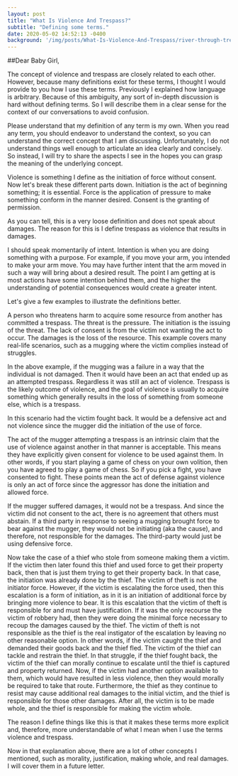 ```yaml
---
layout: post
title: "What Is Violence And Trespass?"
subtitle: "Defining some terms."
date: 2020-05-02 14:52:13 -0400
background: '/img/posts/What-Is-Violence-And-Trespass/river-through-trees.jpg'
---
```

##Dear Baby Girl,

The concept of violence and trespass are closely related to each other. However, because many definitions exist for these terms, I thought I would provide to you how I use these terms. Previously I explained how language is arbitrary.  Because of this ambiguity, any sort of in-depth discussion is hard without defining terms.  So I will describe them in a clear sense for the context of our conversations to avoid confusion.

Please understand that my definition of any term is my own. When you read any term, you should endeavor to understand the context, so you can understand the correct concept that I am discussing. Unfortunately, I do not understand things well enough to articulate an idea clearly and concisely. So instead, I will try to share the aspects I see in the hopes you can grasp the meaning of the underlying concept.

Violence is something I define as the initiation of force without consent. Now let's break these different parts down. Initiation is the act of beginning something; it is essential. Force is the application of pressure to make something conform in the manner desired. Consent is the granting of permission.  

As you can tell, this is a very loose definition and does not speak about damages. The reason for this is I define trespass as violence that results in damages.  

I should speak momentarily of intent.  Intention is when you are doing something with a purpose.  For example, if you move your arm, you intended to make your arm move.  You may have further intent that the arm moved in such a way will bring about a desired result.  The point I am getting at is most actions have some intention behind them, and the higher the understanding of potential consequences would create a greater intent.

Let's give a few examples to illustrate the definitions better.

A person who threatens harm to acquire some resource from another has committed a trespass. The threat is the pressure. The initiation is the issuing of the threat. The lack of consent is from the victim not wanting the act to occur. The damages is the loss of the resource. This example covers many real-life scenarios, such as a mugging where the victim complies instead of struggles.

In the above example, if the mugging was a failure in a way that the individual is not damaged.  Then it would have been an act that ended up as an attempted trespass. Regardless it was still an act of violence.  Trespass is the likely outcome of violence, and the goal of violence is usually to acquire something which generally results in the loss of something from someone else, which is a trespass.

In this scenario had the victim fought back. It would be a defensive act and not violence since the mugger did the initiation of the use of force.  

The act of the mugger attempting a trespass is an intrinsic claim that the use of violence against another in that manner is acceptable. This means they have explicitly given consent for violence to be used against them. In other words, if you start playing a game of chess on your own volition, then you have agreed to play a game of chess. So if you pick a fight, you have consented to fight.  These points mean the act of defense against violence is only an act of force since the aggressor has done the initiation and allowed force.

If the mugger suffered damages, it would not be a trespass. And since the victim did not consent to the act, there is no agreement that others must abstain. If a third party in response to seeing a mugging brought force to bear against the mugger, they would not be initiating (aka the cause), and therefore, not responsible for the damages. The third-party would just be using defensive force.

Now take the case of a thief who stole from someone making them a victim. If the victim then later found this thief and used force to get their property back, then that is just them trying to get their property back. In that case, the initiation was already done by the thief.  The victim of theft is not the initiator force. However, if the victim is escalating the force used, then this escalation is a form of initiation, as in it is an initiation of additional force by bringing more violence to bear. It is this escalation that the victim of theft is responsible for and must have justification. If it was the only recourse the victim of robbery had, then they were doing the minimal force necessary to recoup the damages caused by the thief. The victim of theft is not responsible as the thief is the real instigator of the escalation by leaving no other reasonable option. In other words, if the victim caught the thief and demanded their goods back and the thief fled. The victim of the thief can tackle and restrain the thief.  In that struggle, if the thief fought back, the victim of the thief can morally continue to escalate until the thief is captured and property returned. Now, if the victim had another option available to them, which would have resulted in less violence, then they would morally be required to take that route. Furthermore, the thief as they continue to resist may cause additional real damages to the initial victim, and the thief is responsible for those other damages. After all, the victim is to be made whole, and the thief is responsible for making the victim whole.

The reason I define things like this is that it makes these terms more explicit and, therefore, more understandable of what I mean when I use the terms violence and trespass.

Now in that explanation above, there are a lot of other concepts I mentioned, such as morality, justification, making whole, and real damages. I will cover them in a future letter.







 













  










  







 





 



